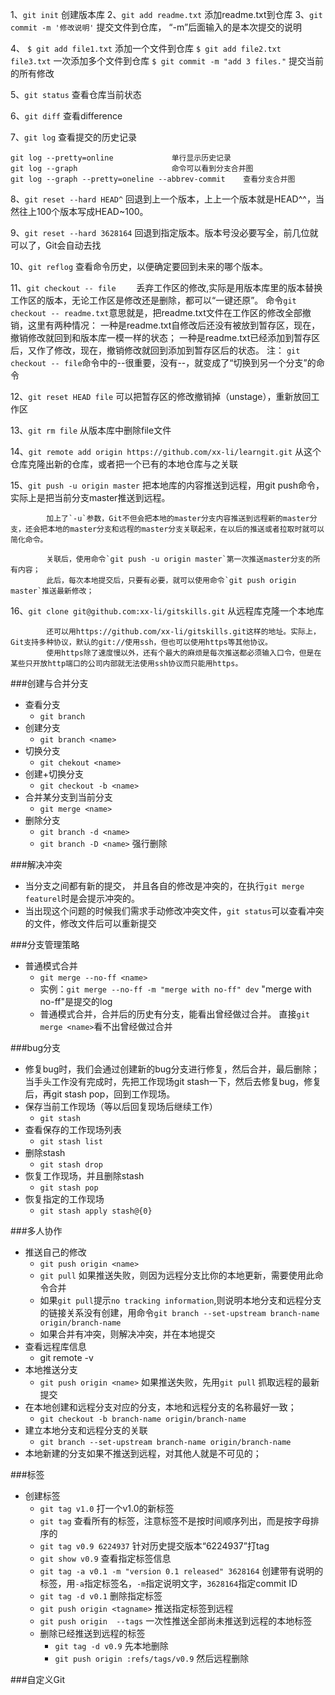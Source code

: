 1、`git init`					  			创建版本库
2、`git add readme.txt` 					添加readme.txt到仓库
3、`git commit -m '修改说明'` 				提交文件到仓库， “-m”后面输入的是本次提交的说明

4、	`$ git add file1.txt` 				添加一个文件到仓库
   		`$ git add file2.txt file3.txt` 		一次添加多个文件到仓库
		`$ git commit -m "add 3 files."`      提交当前的所有修改


5、`git status`  							查看仓库当前状态

6、`git diff` 								查看difference

7、`git log`								查看提交的历史记录

	git log --pretty=online				单行显示历史记录
	git log --graph						命令可以看到分支合并图
	git log --graph --pretty=oneline --abbrev-commit	查看分支合并图

8、`git reset --hard HEAD^`				回退到上一个版本，上上一个版本就是HEAD^^，当然往上100个版本写成HEAD~100。

9、`git reset --hard 3628164`				回退到指定版本。版本号没必要写全，前几位就可以了，Git会自动去找

10、`git reflog` 							查看命令历史，以便确定要回到未来的哪个版本。

11、`git checkout -- file	`				丢弃工作区的修改,实际是用版本库里的版本替换工作区的版本，无论工作区是修改还是删除，都可以“一键还原”。
			命令`git checkout -- readme.txt`意思就是，把readme.txt文件在工作区的修改全部撤销，这里有两种情况：
			一种是readme.txt自修改后还没有被放到暂存区，现在，撤销修改就回到和版本库一模一样的状态；
			一种是readme.txt已经添加到暂存区后，又作了修改，现在，撤销修改就回到添加到暂存区后的状态。
			注： `git checkout -- file`命令中的--很重要，没有--，就变成了“切换到另一个分支”的命令

12、`git reset HEAD file`					可以把暂存区的修改撤销掉（unstage），重新放回工作区

13、`git rm file` 							从版本库中删除file文件

14、`git remote add origin https://github.com/xx-li/learngit.git` 		从这个仓库克隆出新的仓库，或者把一个已有的本地仓库与之关联

15、`git push -u origin master`			把本地库的内容推送到远程，用git push命令，实际上是把当前分支master推送到远程。

			加上了`-u`参数，Git不但会把本地的master分支内容推送到远程新的master分支，还会把本地的master分支和远程的master分支关联起来，在以后的推送或者拉取时就可以简化命令。

			关联后，使用命令`git push -u origin master`第一次推送master分支的所有内容；
			此后，每次本地提交后，只要有必要，就可以使用命令`git push origin master`推送最新修改；

16、`git clone git@github.com:xx-li/gitskills.git` 	从远程库克隆一个本地库

			还可以用https://github.com/xx-li/gitskills.git这样的地址。实际上，Git支持多种协议，默认的git://使用ssh，但也可以使用https等其他协议。
			使用https除了速度慢以外，还有个最大的麻烦是每次推送都必须输入口令，但是在某些只开放http端口的公司内部就无法使用ssh协议而只能用https。

###创建与合并分支
* 查看分支 
	* `git branch`
* 创建分支 
	* `git branch <name>`
* 切换分支 
	* `git chekout <name>`
* 创建+切换分支 
	* `git checkout -b <name>`
* 合并某分支到当前分支 
	* `git merge <name>`
* 删除分支 
	* `git branch -d <name>`
	* `git branch -D <name>` 强行删除

###解决冲突
* 当分支之间都有新的提交， 并且各自的修改是冲突的，在执行`git merge featurel`时是会提示冲突的。
* 当出现这个问题的时候我们需求手动修改冲突文件，`git status`可以查看冲突的文件，修改文件后可以重新提交

###分支管理策略
* 普通模式合并
	* `git merge --no-ff <name>`
	* 实例：`git merge --no-ff -m "merge with no-ff" dev`  "merge with no-ff"是提交的log
	* 普通模式合并，合并后的历史有分支，能看出曾经做过合并。 直接`git merge <name>`看不出曾经做过合并

###bug分支
* 修复bug时，我们会通过创建新的bug分支进行修复，然后合并，最后删除；
当手头工作没有完成时，先把工作现场git stash一下，然后去修复bug，修复后，再git stash pop，回到工作现场。
* 保存当前工作现场（等以后回复现场后继续工作）
	* `git stash`
* 查看保存的工作现场列表
	* `git stash list`
* 删除stash
	* `git stash drop`
* 恢复工作现场，并且删除stash
	* `git stash pop`
* 恢复指定的工作现场
	* `git stash apply stash@{0}`

###多人协作
* 推送自己的修改
	* `git push origin <name>`
	* `git pull`   如果推送失败，则因为远程分支比你的本地更新，需要使用此命令合并
	* 如果`git pull`提示`no tracking information`,则说明本地分支和远程分支的链接关系没有创建，用命令`git branch --set-upstream branch-name origin/branch-name`
	* 如果合并有冲突，则解决冲突，并在本地提交
* 查看远程库信息
	* git remote -v
* 本地推送分支
	* `git push origin <name>` 如果推送失败，先用`git pull` 抓取远程的最新提交 
* 在本地创建和远程分支对应的分支，本地和远程分支的名称最好一致；
	* `git checkout -b branch-name origin/branch-name`
* 建立本地分支和远程分支的关联
	* `git branch --set-upstream branch-name origin/branch-name`
* 本地新建的分支如果不推送到远程，对其他人就是不可见的；

###标签
* 创建标签
	* `git tag v1.0`   打一个v1.0的新标签
	* `git tag`		   查看所有的标签，注意标签不是按时间顺序列出，而是按字母排序的
	* `git tag v0.9 6224937`   针对历史提交版本“6224937”打tag
	* `git show v0.9`	查看指定标签信息
	* `git tag -a v0.1 -m "version 0.1 released" 3628164`  创建带有说明的标签，用`-a`指定标签名，`-m`指定说明文字，`3628164`指定commit ID
	* `git tag -d v0.1`	删除指定标签
	* `git push origin <tagname>`	推送指定标签到远程
	* `git push origin  --tags`		一次性推送全部尚未推送到远程的本地标签
	* 删除已经推送到远程的标签
		* `git tag -d v0.9`	先本地删除
		* `git push origin :refs/tags/v0.9`	然后远程删除

###自定义Git

